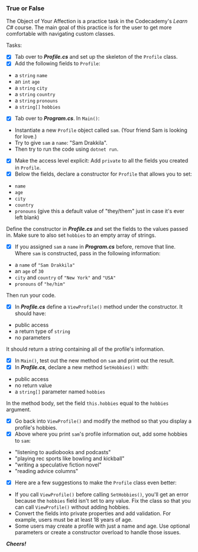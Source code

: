### True or False

The Object of Your Affection is a practice task in the Codecademy's _Learn C#_ course. The main goal of this practice is for the user to get more comfortable with navigating custom classes.

Tasks:

- [x] Tab over to ***Profile.cs*** and set up the skeleton of the `Profile` class.
- [x] Add the following fields to `Profile`:

* a `string` `name`
* an `int` `age`
* a `string` `city`
* a `string` `country`
* a `string` `pronouns`
* a `string[]` `hobbies`

- [x] Tab over to ***Program.cs***. In `Main()`:

* Instantiate a new `Profile` object called `sam`. (Your friend Sam is looking for love.)
* Try to give `sam` a `name`: "Sam Drakkila".
* Then try to run the code using `dotnet run`.

- [x] Make the access level explicit: Add `private` to all the fields you created in `Profile`.
- [x] Below the fields, declare a constructor for `Profile` that allows you to set:

* `name`
* `age`
* `city`
* `country`
* `pronouns` (give this a default value of "they/them" just in case it's ever left blank)

Define the constructor in ***Profile.cs*** and set the fields to the values passed in. Make sure to also set `hobbies` to an empty array of strings.

- [x] If you assigned `sam` a `name` in ***Program.cs*** before, remove that line. Where `sam` is constructed, pass in the following information:

* a `name` of `"Sam Drakkila"`
* an `age` of `30`
* `city` and `country` of `"New York"` and `"USA"`
* `pronouns` of `"he/him"`

Then run your code.

- [x] In ***Profile.cs*** define a `ViewProfile()` method under the constructor. It should have:

* public access
* a return type of `string`
* no parameters

It should return a string containing all of the profile's information.

- [x] In `Main()`, test out the new method on `sam` and print out the result.
- [x] In ***Profile.cs***, declare a new method `SetHobbies()` with:

* public access
* no return value
* a `string[]` parameter named `hobbies`

In the method body, set the field `this.hobbies` equal to the `hobbies` argument.

- [x] Go back into `ViewProfile()` and modify the method so that you display a profile's hobbies.
- [x] Above where you print `sam`'s profile information out, add some hobbies to `sam`:

* "listening to audiobooks and podcasts"
* "playing rec sports like bowling and kickball"
* "writing a speculative fiction novel"
* "reading advice columns"

- [x] Here are a few suggestions to make the `Profile` class even better:

* If you call `ViewProfile()` before calling `SetHobbies()`, you'll get an error because the `hobbies` field isn't set to any value. Fix the class so that you can call `ViewProfile()` without adding hobbies.
* Convert the fields into private properties and add validation. For example, users must be at least 18 years of age.
* Some users may create a profile with just a name and age. Use optional parameters or create a constructor overload to handle those issues.

***Cheers!***

